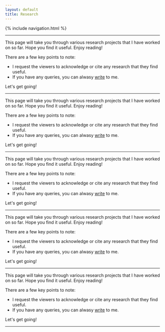 ```yaml
---
layout: default
title: Research
---
```


{% include navigation.html %}

-----------------------------

This page will take you through various research projects that I have worked on so far. Hope you find it useful.
Enjoy reading!

There are a few key points to note:

- I request the viewers to acknowledge or cite any research that they find useful.
- If you have any queries, you can alwasy [write](anubhab@mse.ac.in) to me.

Let's get going!

-----------------------------

This page will take you through various research projects that I have worked on so far. Hope you find it useful.
Enjoy reading!

There are a few key points to note:

- I request the viewers to acknowledge or cite any research that they find useful.
- If you have any queries, you can alwasy [write](anubhab@mse.ac.in) to me.

Let's get going!


-----------------------------

This page will take you through various research projects that I have worked on so far. Hope you find it useful.
Enjoy reading!

There are a few key points to note:

- I request the viewers to acknowledge or cite any research that they find useful.
- If you have any queries, you can alwasy [write](anubhab@mse.ac.in) to me.

Let's get going!

-----------------------------

This page will take you through various research projects that I have worked on so far. Hope you find it useful.
Enjoy reading!

There are a few key points to note:

- I request the viewers to acknowledge or cite any research that they find useful.
- If you have any queries, you can alwasy [write](anubhab@mse.ac.in) to me.


Let's get going!

-----------------------------

This page will take you through various research projects that I have worked on so far. Hope you find it useful.
Enjoy reading!

There are a few key points to note:

- I request the viewers to acknowledge or cite any research that they find useful.
- If you have any queries, you can alwasy [write](anubhab@mse.ac.in) to me.

Let's get going!

-----------------------------
